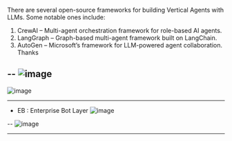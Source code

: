 
There are several open-source frameworks for building Vertical Agents with LLMs. Some notable ones include:

1. CrewAI – Multi-agent orchestration framework for role-based AI agents.
2. LangGraph – Graph-based multi-agent framework built on LangChain.
3. AutoGen – Microsoft’s framework for LLM-powered agent collaboration.
Thanks


--
![image](https://github.com/user-attachments/assets/2e20a22f-913d-40cf-b5bf-70035c402df3)
----

![image](https://github.com/user-attachments/assets/d82f1fa2-cfa0-4d7e-add3-c2afd48aa861)

------------
- EB : Enterprise Bot Layer
![image](https://github.com/user-attachments/assets/1b582922-8466-4422-bb3d-aa2fe1f31f16)

--
![image](https://github.com/user-attachments/assets/45d1556b-a6cd-4c51-9e04-7e342a3a9ad0)

---





